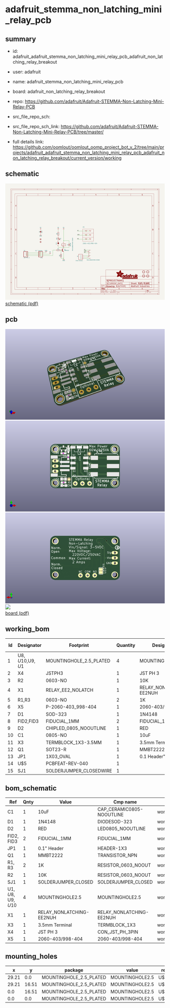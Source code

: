 # adafruit_stemma_non_latching_mini_relay_pcb
 
## summary 
* id: adafruit_adafruit_stemma_non_latching_mini_relay_pcb_adafruit_non_latching_relay_breakout
* user: adafruit
* name: adafruit_stemma_non_latching_mini_relay_pcb
* board: adafruit_non_latching_relay_breakout
* repo: https://github.com/adafruit/Adafruit-STEMMA-Non-Latching-Mini-Relay-PCB



* src_file_repo_sch: 
* src_file_repo_sch_link: https://github.com/adafruit/Adafruit-STEMMA-Non-Latching-Mini-Relay-PCB/tree/master/
* full details link: https://github.com/oomlout/oomlout_oomp_project_bot_v_2/tree/main/projects/adafruit_adafruit_stemma_non_latching_mini_relay_pcb_adafruit_non_latching_relay_breakout/current_version/working  

## schematic  
![](working_schematic_600.png)  
[schematic (pdf)](working_schematic.pdf) 






















## pcb  
![](working_3d_600.png) 
![](working_3d_front_600.png)  
![](working_3d_back_600.png)  
![](working_600.png)  
[board (pdf)](working.pdf)  

## working_bom
| Id | Designator | Footprint | Quantity | Designation | Supplier and ref |  | None | 
| --- | --- | --- | --- | --- | --- | --- | --- | 
| 1 | U$8,U$10,U$9,U$1 | MOUNTINGHOLE_2.5_PLATED | 4 | MOUNTINGHOLE2.5 |  |  | [''] | 
| 2 | X4 | JSTPH3 | 1 | JST PH 3 |  |  | [''] | 
| 3 | R2 | 0603-NO | 1 | 10K |  |  | [''] | 
| 4 | X1 | RELAY_EE2_NOLATCH | 1 | RELAY_NONLATCHING-EE2NUH |  |  | [''] | 
| 5 | R1,R3 | 0603-NO | 2 | 1K |  |  | [''] | 
| 6 | X5 | P-2060-403_998-404 | 1 | 2060-403/998-404 |  |  | [''] | 
| 7 | D1 | SOD-323 | 1 | 1N4148 |  |  | [''] | 
| 8 | FID2,FID3 | FIDUCIAL_1MM | 2 | FIDUCIAL_1MM |  |  | [''] | 
| 9 | D2 | CHIPLED_0805_NOOUTLINE | 1 | RED |  |  | [''] | 
| 10 | C1 | 0805-NO | 1 | 10uF |  |  | [''] | 
| 11 | X3 | TERMBLOCK_1X3-3.5MM | 1 | 3.5mm Terminal |  |  | [''] | 
| 12 | Q1 | SOT23-R | 1 | MMBT2222 |  |  | [''] | 
| 13 | JP1 | 1X03_OVAL | 1 | 0.1 Header" |  |  | [''] | 
| 14 | U$5 | PCBFEAT-REV-040 | 1 |  |  |  | [''] | 
| 15 | SJ1 | SOLDERJUMPER_CLOSEDWIRE | 1 |  |  |  | [''] | 


## bom_schematic
| Ref | Qnty | Value | Cmp name | Footprint | Description | Vendor | DNP | 
| --- | --- | --- | --- | --- | --- | --- | --- | 
| C1 | 1 | 10uF | CAP_CERAMIC0805-NOOUTLINE | working:0805-NO |  |  |  | 
| D1 | 1 | 1N4148 | DIODESOD-323 | working:SOD-323 |  |  |  | 
| D2 | 1 | RED | LED0805_NOOUTLINE | working:CHIPLED_0805_NOOUTLINE |  |  |  | 
| FID2, FID3 | 2 | FIDUCIAL_1MM | FIDUCIAL_1MM | working:FIDUCIAL_1MM |  |  |  | 
| JP1 | 1 | 0.1" Header | HEADER-1X3 | working:1X03_OVAL |  |  |  | 
| Q1 | 1 | MMBT2222 | TRANSISTOR_NPN | working:SOT23-R |  |  |  | 
| R1, R3 | 2 | 1K | RESISTOR_0603_NOOUT | working:0603-NO |  |  |  | 
| R2 | 1 | 10K | RESISTOR_0603_NOOUT | working:0603-NO |  |  |  | 
| SJ1 | 1 | SOLDERJUMPER_CLOSED | SOLDERJUMPER_CLOSED | working:SOLDERJUMPER_CLOSEDWIRE |  |  |  | 
| U$1, U$8, U$9, U$10 | 4 | MOUNTINGHOLE2.5 | MOUNTINGHOLE2.5 | working:MOUNTINGHOLE_2.5_PLATED |  |  |  | 
| X1 | 1 | RELAY_NONLATCHING-EE2NUH | RELAY_NONLATCHING-EE2NUH | working:RELAY_EE2_NOLATCH |  |  |  | 
| X3 | 1 | 3.5mm Terminal | TERMBLOCK_1X3 | working:TERMBLOCK_1X3-3.5MM |  |  |  | 
| X4 | 1 | JST PH 3 | CON_JST_PH_3PIN | working:JSTPH3 |  |  |  | 
| X5 | 1 | 2060-403/998-404 | 2060-403/998-404 | working:P-2060-403_998-404 |  |  |  | 


## mounting_holes
| x | y | package | value | ref | size | 
| --- | --- | --- | --- | --- | --- | 
| 29.21 | 0.0 | MOUNTINGHOLE_2.5_PLATED | MOUNTINGHOLE2.5 | U$1 | m3 | 
| 29.21 | 16.51 | MOUNTINGHOLE_2.5_PLATED | MOUNTINGHOLE2.5 | U$8 | m3 | 
| 0.0 | 16.51 | MOUNTINGHOLE_2.5_PLATED | MOUNTINGHOLE2.5 | U$9 | m3 | 
| 0.0 | 0.0 | MOUNTINGHOLE_2.5_PLATED | MOUNTINGHOLE2.5 | U$10 | m3 | 


